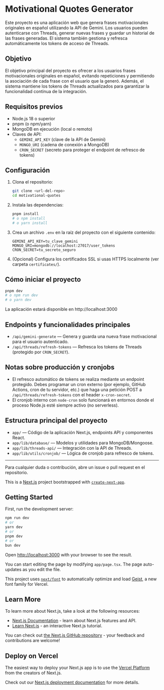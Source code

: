 # Motivational Quotes Generator

Este proyecto es una aplicación web que genera frases motivacionales originales en español utilizando la API de Gemini. Los usuarios pueden autenticarse con Threads, generar nuevas frases y guardar un historial de las frases generadas. El sistema también gestiona y refresca automáticamente los tokens de acceso de Threads.

## Objetivo

El objetivo principal del proyecto es ofrecer a los usuarios frases motivacionales originales en español, evitando repeticiones y permitiendo la asociación de cada frase con el usuario que la generó. Además, el sistema mantiene los tokens de Threads actualizados para garantizar la funcionalidad continua de la integración.

## Requisitos previos

- Node.js 18 o superior
- pnpm (o npm/yarn)
- MongoDB en ejecución (local o remoto)
- Claves de API:
  - `GEMINI_API_KEY` (clave de la API de Gemini)
  - `MONGO_URI` (cadena de conexión a MongoDB)
  - `CRON_SECRET` (secreto para proteger el endpoint de refresco de tokens)

## Configuración

1. Clona el repositorio:
   ```sh
   git clone <url-del-repo>
   cd motivational-quotes
   ```

2. Instala las dependencias:
   ```sh
   pnpm install
   # o npm install
   # o yarn install
   ```

3. Crea un archivo `.env` en la raíz del proyecto con el siguiente contenido:
   ```env
   GEMINI_API_KEY=tu_clave_gemini
   MONGO_URI=mongodb://localhost:27017/user_tokens
   CRON_SECRET=tu_secreto_seguro
   ```

4. (Opcional) Configura los certificados SSL si usas HTTPS localmente (ver carpeta `certificates/`).

## Cómo iniciar el proyecto

```sh
pnpm dev
# o npm run dev
# o yarn dev
```

La aplicación estará disponible en http://localhost:3000

## Endpoints y funcionalidades principales

- `/api/gemini-generate` — Genera y guarda una nueva frase motivacional para el usuario autenticado.
- `/api/threads/refresh-tokens` — Refresca los tokens de Threads (protegido por `CRON_SECRET`).

## Notas sobre producción y cronjobs

- El refresco automático de tokens se realiza mediante un endpoint protegido. Debes programar un cron externo (por ejemplo, GitHub Actions, cron de tu servidor, etc.) que haga una petición POST a `/api/threads/refresh-tokens` con el header `x-cron-secret`.
- El cronjob interno con `node-cron` solo funcionará en entornos donde el proceso Node.js esté siempre activo (no serverless).

## Estructura principal del proyecto

- `app/` — Código de la aplicación Next.js, endpoints API y componentes React.
- `app/lib/database/` — Modelos y utilidades para MongoDB/Mongoose.
- `app/lib/threads-api/` — Integración con la API de Threads.
- `app/lib/utils/cronjob/` — Lógica de cronjob para refresco de tokens.

---

Para cualquier duda o contribución, abre un issue o pull request en el repositorio.

This is a [Next.js](https://nextjs.org) project bootstrapped with [`create-next-app`](https://nextjs.org/docs/app/api-reference/cli/create-next-app).

## Getting Started

First, run the development server:

```bash
npm run dev
# or
yarn dev
# or
pnpm dev
# or
bun dev
```

Open [http://localhost:3000](http://localhost:3000) with your browser to see the result.

You can start editing the page by modifying `app/page.tsx`. The page auto-updates as you edit the file.

This project uses [`next/font`](https://nextjs.org/docs/app/building-your-application/optimizing/fonts) to automatically optimize and load [Geist](https://vercel.com/font), a new font family for Vercel.

## Learn More

To learn more about Next.js, take a look at the following resources:

- [Next.js Documentation](https://nextjs.org/docs) - learn about Next.js features and API.
- [Learn Next.js](https://nextjs.org/learn) - an interactive Next.js tutorial.

You can check out [the Next.js GitHub repository](https://github.com/vercel/next.js) - your feedback and contributions are welcome!

## Deploy on Vercel

The easiest way to deploy your Next.js app is to use the [Vercel Platform](https://vercel.com/new?utm_medium=default-template&filter=next.js&utm_source=create-next-app&utm_campaign=create-next-app-readme) from the creators of Next.js.

Check out our [Next.js deployment documentation](https://nextjs.org/docs/app/building-your-application/deploying) for more details.
